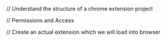 // Understand the structure of a chrome extension project

// Permissions and Access

// Create an actual extension which we will load into browser

